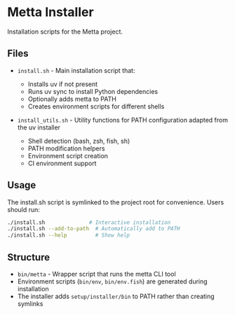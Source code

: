 # Metta Installer

Installation scripts for the Metta project.

## Files

- `install.sh` - Main installation script that:
  - Installs uv if not present
  - Runs uv sync to install Python dependencies
  - Optionally adds metta to PATH
  - Creates environment scripts for different shells

- `install_utils.sh` - Utility functions for PATH configuration adapted from the uv installer
  - Shell detection (bash, zsh, fish, sh)
  - PATH modification helpers
  - Environment script creation
  - CI environment support

## Usage

The install.sh script is symlinked to the project root for convenience. Users should run:

```bash
./install.sh              # Interactive installation
./install.sh --add-to-path  # Automatically add to PATH
./install.sh --help         # Show help
```

## Structure

- `bin/metta` - Wrapper script that runs the metta CLI tool
- Environment scripts (`bin/env`, `bin/env.fish`) are generated during installation
- The installer adds `setup/installer/bin` to PATH rather than creating symlinks
